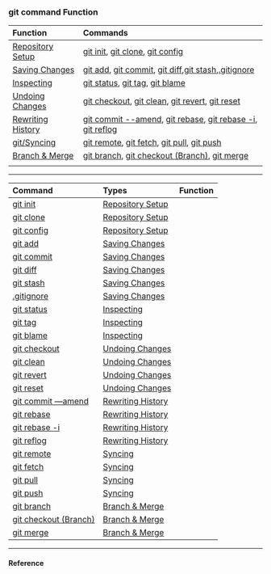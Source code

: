 ### git command Function

| Function | Commands |
| :--- | :--- |
| [Repository Setup](RepositorySetup.md) | [git init](command/gitinit.md), [git clone](command/gitinit.md), [git config](command/gitconfig.md) |
|[Saving Changes](SavingChanges.md)|[git add](command/gitadd.md), [git commit](command/gitcommit.md), [git diff](command/gitdiff.md),[git stash](command/gitstash.md),[.gitignore](command/gitignore.md) |
|[Inspecting](Inspecting.md)|[git status](command/gitstatus.md), [git tag](command/gittag.md), [git blame](command/gitblame.md) |
|[Undoing Changes](undoingchanges.md)|[git checkout](command/gitcheckout.md), [git clean](command/gitclean.md), [git revert](command/gitrevert.md), [git reset](command/gitreset.md)|
|[Rewriting History](RewritingHistory.md)| [git commit --amend](command/gitcommit_amend.md), [git rebase](command/gitrebase.md), [git rebase -i](command/gitrebase_i.md), [git reflog](command/gitreflog.md)|
|[git/Syncing](gitsyncing.md)|[git remote](command/gitremote.md), [git fetch](command/gitfetch.md), [git pull](command/gitpull.md), [git push](command/gitpush.md)|
|[Branch & Merge](gitsyncing.md)|[git branch](command/gitbranch.md), [git checkout (Branch)](command/gitcheckoutBranch.md), [git merge](command/gitmerge.md)|
|[]()|  |

----
| Command | Types | Function |
| :--- | :--- | :--- |
| [git init](command/gitinit.md)|[Repository Setup](RepositorySetup.md) ||
| [git clone](command/gitinit.md)|[Repository Setup](RepositorySetup.md) ||
| [git config](command/gitconfig.md) |[Repository Setup](RepositorySetup.md) ||
| [git add](command/gitadd.md)|[Saving Changes](SavingChanges.md)||
| [git commit](command/gitcommit.md)|[Saving Changes](SavingChanges.md)||
| [git diff](command/gitdiff.md)|[Saving Changes](SavingChanges.md)||
| [git stash](command/gitstash.md)|[Saving Changes](SavingChanges.md)||
| [.gitignore](command/gitignore.md) |[Saving Changes](SavingChanges.md)||
| [git status](command/gitstatus.md)|[Inspecting](Inspecting.md)||
| [git tag](command/gittag.md)|[Inspecting](Inspecting.md)||
| [git blame](command/gitblame.md) |[Inspecting](Inspecting.md)||
| [git checkout](command/gitcheckout.md)|[Undoing Changes](undoingchanges.md)||
| [git clean](command/gitclean.md)|[Undoing Changes](undoingchanges.md)||
| [git revert](command/gitrevert.md)|[Undoing Changes](undoingchanges.md)||
| [git reset](command/gitreset.md)|[Undoing Changes](undoingchanges.md)||
| [git commit —amend](command/gitcommit_amend.md)|[Rewriting History](RewritingHistory.md)||
| [git rebase](command/gitrebase.md)|[Rewriting History](RewritingHistory.md)||
| [git rebase -i](command/gitrebase_i.md)|[Rewriting History](RewritingHistory.md)||
| [git reflog](command/gitreflog.md)|[Rewriting History](RewritingHistory.md)||
| [git remote](command/gitremote.md)|[Syncing](gitsyncing.md)||
| [git fetch](command/gitfetch.md)|[Syncing](gitsyncing.md)||
| [git pull](command/gitpull.md)|[Syncing](gitsyncing.md)||
| [git push](command/gitpush.md)|[Syncing](gitsyncing.md)||
| [git branch](command/gitbranch.md)|[Branch & Merge](gitsyncing.md)||
| [git checkout (Branch)](command/gitcheckoutBranch.md)|[Branch & Merge](gitsyncing.md)||
| [git merge](command/gitmerge.md)|[Branch & Merge](gitsyncing.md)||

---

#### Reference



